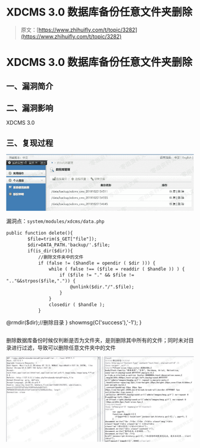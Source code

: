 # XDCMS 3.0 数据库备份任意文件夹删除

> 原文：[https://www.zhihuifly.com/t/topic/3282](https://www.zhihuifly.com/t/topic/3282)

# XDCMS 3.0 数据库备份任意文件夹删除

## 一、漏洞简介

## 二、漏洞影响

XDCMS 3.0

## 三、复现过程

![image](img/3153faf42a35bb095d9e63f98022a148.png)

漏洞点：`system/modules/xdcms/data.php`

```
public function delete(){
		$file=trim($_GET["file"]);
		$dir=DATA_PATH.'backup/'.$file;
		if(is_dir($dir)){
			//删除文件夹中的文件
			if (false != ($handle = opendir ( $dir ))) {  
				while ( false !== ($file = readdir ( $handle )) ) {   
					if ($file != "." && $file != ".."&&strpos($file,".")) {  
						@unlink($dir."/".$file);    
					}  
				}  
				closedir ( $handle );  
			}  

```
 @rmdir($dir);//删除目录
	}
	showmsg(C('success'),'-1');
} 
``` 
```

删除数据库备份时候仅判断是否为文件夹，是则删除其中所有的文件；同时未对目录进行过滤，导致可以删除任意文件夹中的文件

![image](img/0d1e9b301b74f2f1515e4fc7a83fe14d.png)